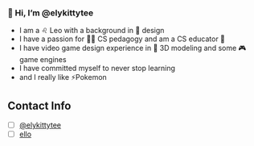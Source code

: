 ### 👋 Hi, I’m @elykittytee
- I am a ♌ Leo with a background in 📸 design
- I have a passion for 👩‍💻 CS pedagogy and am a CS educator 🚀
- I have video game design experience in 👾 3D modeling and some 🎮 game engines
- I have committed myself to never stop learning
- and I really like ⚡Pokemon

## Contact Info
- [ ] [@elykittytee](http://twitter.com/elykittytee)
- [ ] [ello](http://ello.co/elykittytee)
